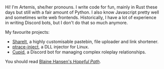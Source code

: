 Hi! I'm Artemis, she/her pronouns. I write code for fun, mainly in Rust these
days but still with a fair amount of Python. I also know Javascript pretty well
and sometimes write web frontends. Historically, I have a lot of experience in
writing Discord bots, but I don't do that so much anymore.

My favourite projects:
 - [ShareIt], a highly customisable pastebin, file uploader and link shortener.
 - [ptrace-inject], a DLL injector for Linux.
 - [Cupid], a Discord bot for managing complex roleplay relationships.

You should read [Blaine Hansen's *Hopeful Path*][hopeful-path].

 [ShareIt]: https://github.com/pls-shareit
 [ptrace-inject]: https://github.com/Artemis21/ptrace-inject
 [Cupid]: https://github.com/cupid-bot
 [hopeful-path]: https://github.com/persistent-democracy/hopeful-path
